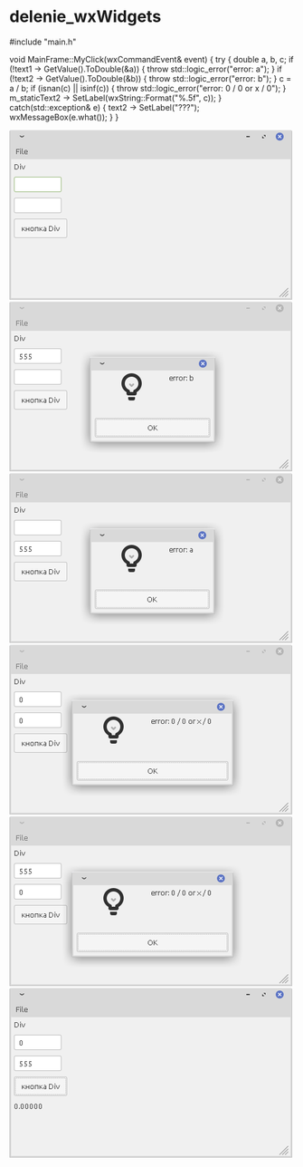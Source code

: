 # delenie_wxWidgets
#include "main.h"

void MainFrame::MyClick(wxCommandEvent& event)
{
	try 
    {
    double a, b, c;
        if (!text1 -> GetValue().ToDouble(&a)) {
        throw std::logic_error("error: a");
        }
        if (!text2 -> GetValue().ToDouble(&b)) {
        throw std::logic_error("error: b");
        }
    c = a / b;
        if (isnan(c) || isinf(c)) {
        throw std::logic_error("error: 0 / 0 or x / 0");
        }
    m_staticText2 -> SetLabel(wxString::Format("%.5f", c));
    } catch(std::exception& e) {
        text2 -> SetLabel("???");
        wxMessageBox(e.what());
        }
}




![alt text](https://github.com/kairulla/delenie_wxWidgets/blob/master/1.png)
![alt text](https://github.com/kairulla/delenie_wxWidgets/blob/master/2.png)
![alt text](https://github.com/kairulla/delenie_wxWidgets/blob/master/3.png)
![alt text](https://github.com/kairulla/delenie_wxWidgets/blob/master/4.png)
![alt text](https://github.com/kairulla/delenie_wxWidgets/blob/master/5.png)
![alt text](https://github.com/kairulla/delenie_wxWidgets/blob/master/6.png)
